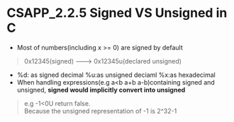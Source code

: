 # CSAPP_2.2.5 Signed VS Unsigned in C

* Most of numbers(including x >= 0) are signed by default
> 0x12345(signed) ---> 0x12345u(declared unsigned)
* %d: as signed decimal  %u:as unsigned deciaml  %x:as hexadecimal
* When handling expressions(e.g a<b a+b a-b)containing signed and unsigned, **signed would implicitly convert into unsigned**
> e.g -1<0U return false.  
> Because the unsigned representation of -1 is 2^32-1